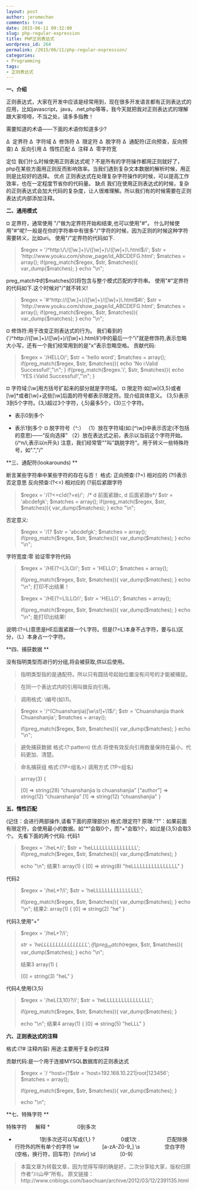 ```yaml
---
layout: post
author: jeromechan
comments: true
date: 2015-06-11 09:32:00
slug: php-regular-expression
title: PHP正则表达式
wordpress_id: 264
permalink: /2015/06/11/php-regular-expression/
categories:
- Programming
tags:
- 正则表达式
---
```


**一、介绍**

正则表达式，大家在开发中应该是经常用到，现在很多开发语言都有正则表达式的应用，比如javascript，java，.net,php等等，我今天就把我对正则表达式的理解跟大家唠唠，不当之处，请多多指教！

需要知道的术语——下面的术语你知道多少?

Δ  定界符
Δ  字符域
Δ  修饰符
Δ  限定符
Δ  脱字符
Δ  通配符(正向预查，反向预查)
Δ  反向引用
Δ  惰性匹配
Δ  注释
Δ  零字符宽

定位
我们什么时候使用正则表达式呢？不是所有的字符操作都用正则就好了，php在某些方面用正则反而影响效率。当我们遇到复杂文本数据的解析时候，用正则是比较好的选择。
优点
正则表达式在处理复杂字符操作的时候，可以提高工作效率，也在一定程度节省你的代码量。
缺点
我们在使用正则表达式的时候，复杂的正则表达式会加大代码的复杂度，让人很难理解。所以我们有的时候需要在正则表达式内部添加注释。<!-- more -->

**二、通用模式**

¤ 定界符，通常使用 "/"做为定界符开始和结束,也可以使用"#"。
什么时候使用"#"呢?一般是在你的字符串中有很多"/"字符的时候，因为正则的时候这种字符需要转义，比如uri。
使用"/"定界符的代码如下.


<blockquote>$regex = '/^http:\/\/([\w.]+)\/([\w]+)\/([\w]+)\.html$/i';
$str = 'http://www.youku.com/show_page/id_ABCDEFG.html';
$matches = array();
if(preg_match($regex, $str, $matches)){
var_dump($matches);
}
echo "\n";</blockquote>


preg_match中的$matches[0]将包含与整个模式匹配的字符串。
使用"#"定界符的代码如下.这个时候对"/"就不转义!


<blockquote>$regex = '#^http://([\w.]+)/([\w]+)/([\w]+)\.html$#i';
$str = 'http://www.youku.com/show_page/id_ABCDEFG.html';
$matches = array();
if(preg_match($regex, $str, $matches)){
var_dump($matches);
}
echo "\n";</blockquote>




¤ 修饰符:用于改变正则表达式的行为。
我们看到的('/^http:\/\/([\w.]+)\/([\w]+)\/([\w]+)\.html/**i**')中的最后一个"i"就是修饰符,表示忽略大小写，还有一个我们经常用到的是"x"表示忽略空格。
贡献代码:





<blockquote>$regex = '/HELLO/';
$str = 'hello word';
$matches = array();
if(preg_match($regex, $str, $matches)){
echo 'No i:Valid Successful!',"\n";
}
if(preg_match($regex.'i', $str, $matches)){
echo 'YES i:Valid Successful!',"\n";
}</blockquote>


¤ 字符域:[\w]用方括号扩起来的部分就是字符域。
¤ 限定符:如[\w]{3,5}或者[\w]*或者[\w]+这些[\w]后面的符号都表示限定符。现介绍具体意义。
{3,5}表示3到5个字符。{3,}超过3个字符，{,5}最多5个，{3}三个字符。
* 表示0到多个
+ 表示1到多个
¤ 脱字符号（^:）
（1）放在字符域(如:[^\w])中表示否定(不包括的意思)——“反向选择”
（2）放在表达式之前，表示以当前这个字符开始。(/^n/i,表示以n开头)
注意，我们经常管"\"叫"跳脱字符"。用于转义一些特殊符号，如".","/"

**三、通配符(lookarounds)
**

断言某些字符串中某些字符的存在与否！
格式:
正向预查:(?=) 相对应的 (?!)表示否定意思
反向预查:(?<=) 相对应的 (?前后紧跟字符


<blockquote>$regex = '/(?<=c)d(?=e)/';  /* d 前面紧跟c, d 后面紧跟e*/
$str = 'abcdefgk';
$matches = array();
if(preg_match($regex, $str, $matches)){
var_dump($matches);
}
echo "\n";</blockquote>


否定意义:


<blockquote>$regex = '/(?
$str = 'abcdefgk';
$matches = array();
if(preg_match($regex, $str, $matches)){
var_dump($matches);
}
echo "\n";</blockquote>


字符宽度:零
验证零字符代码


<blockquote>$regex = '/HE(?=L)LO/i';
$str = 'HELLO';
$matches = array();

if(preg_match($regex, $str, $matches)){
var_dump($matches);
}
echo "\n";
打印不出结果！

$regex = '/HE(?=L)LLO/i';
$str = 'HELLO';
$matches = array();

if(preg_match($regex, $str, $matches)){
var_dump($matches);
}
echo "\n";
能打印出结果!</blockquote>


说明:(?=L)意思是HE后面紧跟一个L字符。但是(?=L)本身不占字符，要与(L)区分，（L）本身占一个字符。

**四、捕获数据
**

没有指明类型而进行的分组,将会被获取,供以后使用。

> 指明类型指的是通配符。所以只有圆括号起始位置没有问号的才能被捕捉。

> 在同一个表达式内的引用叫做反向引用。

> 调用格式: \编号(如\1)。


<blockquote>$regex = '/^(Chuanshanjia)[\w\s!]+\1$/';
$str = 'Chuanshanjia thank Chuanshanjia';
$matches = array();

if(preg_match($regex, $str, $matches)){
var_dump($matches);
}
echo "\n";</blockquote>


> 避免捕获数据
格式:(?:pattern)
优点:将使有效反向引用数量保持在最小，代码更加、清楚。

>命名捕获组
格式:(?P<组名>) 调用方式 (?P=组名)


<blockquote>arrray(3) {

[0] =>
string(28) “chuanshanjia Is chuanshanjia”
[“author”] =>
string(12) “chuanshanjia”
[1] =>
string(12) “chuanshanjia"
}</blockquote>


**五、惰性匹配**

(记住：会进行两部操作,请看下面的原理部分)
格式:限定符?
原理:"?"：如果前面有限定符，会使用最小的数据。如“*”会取0个，而“+”会取1个，如过是{3,5}会取3个。
先看下面的两个代码:
代码1


<blockquote>$regex = '/heL*/i';
$str = 'heLLLLLLLLLLLLLLLL';
if(preg_match($regex, $str, $matches)){
var_dump($matches);
}

echo "\n";
结果1:
array(1) {
[0] =>
string(8) "heLLLLLLLLLLLLLLLL"
}</blockquote>


代码2


<blockquote>$regex = '/heL*?/i';
$str = 'heLLLLLLLLLLLLLLLL';

if(preg_match($regex, $str, $matches)){
var_dump($matches);
}
echo "\n";
结果2:
array(1) {
[0] =>
string(2) "he"
}</blockquote>




代码3,使用“+”





<blockquote>$regex = '/heL+?/i';

$str = 'heLLLLLLLLLLLLLLLL';
if(preg_match($regex, $str, $matches)){
var_dump($matches);
}
echo "\n";

结果3
array(1) {

[0] =
string(3) "heL"
}</blockquote>




代码4,使用{3,5}





<blockquote>$regex = '/heL{3,10}?/i';
$str = 'heLLLLLLLLLLLLLLLL';

if(preg_match($regex, $str, $matches)){
var_dump($matches);
}

echo "\n";
结果4
array(1) {
[0] =>
string(5) "heLLL"
}</blockquote>


**六、正则表达式的注释**


格式:(?# 注释内容)
用途:主要用于复杂的注释


贡献代码:是一个用于连接MYSQL数据库的正则表达式


<blockquote>$regex = '/
^host=(?<!\.)([\d.]+)(?!\.) (?#主机地址)
\|
([\w!@#$%^&*()_+\-]+) (?#用户名)
\|
([\w!@#$%^&*()_+\-]+) (?#密码)
(?!\|)$/ix';

$str = 'host=192.168.10.221|root|123456';
$matches = array();

if(preg_match($regex, $str, $matches)){
var_dump($matches);
}

echo "\n";</blockquote>


**七、特殊字符
**

特殊字符      解释
*                   0到多次
+                  1到多次还可以写成{1,}
?                  0或1次
.                   匹配除换行符外的所有单个的字符
\w                [a-zA-Z0-9_]
\s                 空白字符(空格，换行符，回车符）[\t\n\r]
\d                 [0-9]


<blockquote>本篇文章为转载文章，因为觉得写得的确是好，二次分享给大家，版权归原作者“川山甲”所有。
原文链接：http://www.cnblogs.com/baochuan/archive/2012/03/12/2391135.html</blockquote>
